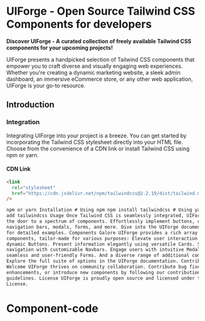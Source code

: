 # UIForge - Open Source Tailwind CSS Components for developers

**Discover UIForge - A curated collection of freely available Tailwind CSS components for your upcoming projects!**

UIForge presents a handpicked selection of Tailwind CSS components that empower you to craft diverse and visually engaging web experiences. Whether you're creating a dynamic marketing website, a sleek admin dashboard, an immersive eCommerce store, or any other web application, UIForge is your go-to resource.

## Introduction

### Integration

Integrating UIForge into your project is a breeze. You can get started by incorporating the Tailwind CSS stylesheet directly into your HTML file. Choose from the convenience of a CDN link or install Tailwind CSS using npm or yarn.

#### CDN Link

```html
<link
  rel="stylesheet"
  href="https://cdn.jsdelivr.net/npm/tailwindcss@2.2.19/dist/tailwind.min.css"
/>

npm or yarn Installation # Using npm npm install tailwindcss # Using yarn yarn
add tailwindcss Usage Once Tailwind CSS is seamlessly integrated, UIForge opens
the door to a spectrum of components. Effortlessly implement buttons, cards,
navigation bars, modals, forms, and more. Dive into the UIForge documentation
for detailed examples. Components Galore UIForge provides a rich array of
components, tailor-made for various purposes: Elevate user interaction with
dynamic Buttons. Present information elegantly using versatile Cards. Streamline
navigation with customizable Navbars. Engage users with intuitive Modals. Create
seamless and user-friendly Forms. And a diverse range of additional components!
Explore the full suite of options in the UIForge documentation. Contribution
Welcome UIForge thrives on community collaboration. Contribute bug fixes,
enhancements, or introduce new components by following our contribution
guidelines. License UIForge is proudly open source and licensed under the MIT
License.
```
# Component-code
